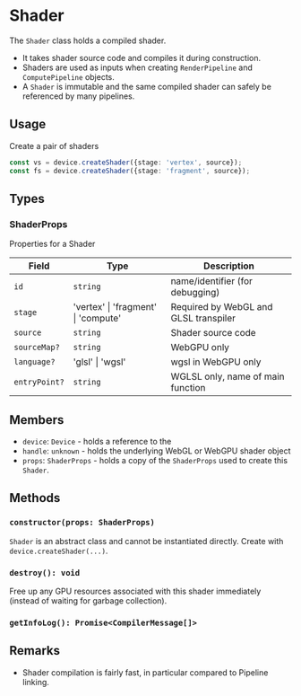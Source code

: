 # Shader

The `Shader` class holds a compiled shader. 
- It takes shader source code and compiles it during construction. 
- Shaders are used as inputs when creating `RenderPipeline` and `ComputePipeline` objects. 
- A `Shader` is immutable and the same compiled shader can safely be referenced by many pipelines.

## Usage

Create a pair of shaders

```typescript
const vs = device.createShader({stage: 'vertex', source});
const fs = device.createShader({stage: 'fragment', source});
```

## Types

### ShaderProps

Properties for a Shader

| Field         | Type                                | Description                           |
| ------------- | ----------------------------------- | ------------------------------------- |
| `id`          | `string`                            | name/identifier (for debugging)       |
| `stage`       | 'vertex' \| 'fragment' \| 'compute' | Required by WebGL and GLSL transpiler |
| `source`      | `string`                            | Shader source code                    |
| `sourceMap?`  | `string`                            | WebGPU only                           |
| `language?`   | 'glsl' \| 'wgsl'                    | wgsl in WebGPU only                   |
| `entryPoint?` | `string`                            | WGLSL only, name of main function     |

## Members

- `device`: `Device` - holds a reference to the 
- `handle`: `unknown` - holds the underlying WebGL or WebGPU shader object
- `props`: `ShaderProps` - holds a copy of the `ShaderProps` used to create this `Shader`.

## Methods

### `constructor(props: ShaderProps)`

`Shader` is an abstract class and cannot be instantiated directly. Create with `device.createShader(...)`.

### `destroy(): void`

Free up any GPU resources associated with this shader immediately (instead of waiting for garbage collection). 

### `getInfoLog(): Promise<CompilerMessage[]>`


## Remarks

- Shader compilation is fairly fast, in particular compared to Pipeline linking.
